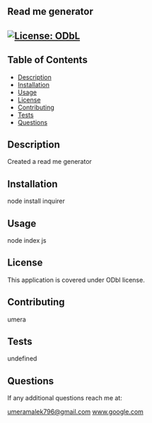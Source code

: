 ## Read me generator
 

[![License: ODbL](https://img.shields.io/badge/License-ODbL-brightgreen.svg)](https://opendatacommons.org/licenses/odbl/) 
---

## Table of Contents
- [Description](#description)
- [Installation](#installation)
- [Usage](#usage)
- [License](#license)
- [Contributing](#contributing)
- [Tests](#tests)
- [Questions](#questions)

## Description
Created a read me generator


## Installation
node install inquirer


## Usage
node index js


## License
This application is covered under ODbl license.


## Contributing
umera


## Tests
undefined


## Questions
If any additional questions reach me at:

umeramalek796@gmail.com
www.google.com


